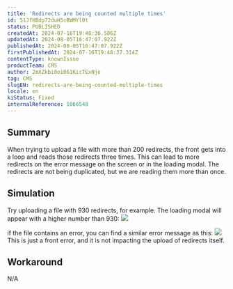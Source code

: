 ```yaml
---
title: 'Redirects are being counted multiple times'
id: 51JfHBdp72duH5cBWMYl0t
status: PUBLISHED
createdAt: 2024-07-16T19:48:36.586Z
updatedAt: 2024-08-05T16:47:07.922Z
publishedAt: 2024-08-05T16:47:07.922Z
firstPublishedAt: 2024-07-16T19:48:37.314Z
contentType: knownIssue
productTeam: CMS
author: 2mXZkbi0oi061KicTExNjo
tag: CMS
slugEN: redirects-are-being-counted-multiple-times
locale: en
kiStatus: Fixed
internalReference: 1066548
---
```


## Summary


When trying to upload a file with more than 200 redirects, the front gets into a loop and reads those redirects three times. This can lead to more redirects on the error message on the screen or in the loading modal. The redirects are not being duplicated, but we are reading them more than once.


##

## Simulation


Try uploading a file with 930 redirects, for example. The loading modal will appear with a higher number than 930:
 ![](https://vtexhelp.zendesk.com/attachments/token/vypbPdcFp4KtjVvI5rL4tHQXU/?name=image.png)

if the file contains an error, you can find a similar error message as this:
 ![](https://vtexhelp.zendesk.com/collaboration/graphql/attachments/download/s3-145778c5-53eb-4002-9b91-1b43f7394896/image.png)
This is just a front error, and it is not impacting the upload of redirects itself.


##

## Workaround


N/A





